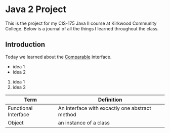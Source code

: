 # Java 2 Project

This is the project for my CIS-175 Java II
course at Kirkwood Community College.
Below is a journal of all the things I
learned throughout the class.

## Introduction

Today we learned about the [Comparable](https://docs.oracle.com/javase/8/docs/api/java/lang/Comparable.html) interface.

- idea 1
- idea 2

1. idea 1
2. idea 2

| Term | Definition |
| ---- | ---------- |
| Functional Interface | An interface with excactly one abstract method |
| Object | an instance of a class |



